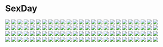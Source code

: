 # SexDay
![](https://konachan.com/jpeg/70b98583fa536ed6d2fb35eb492924fc/Konachan.com%20-%20121581%20aoi_ringo%20game_cg%20hoshi_no_ouji-kun%20qp%3Aflapper%20tagme_%28artist%29%20twintails.jpg)
![](https://konachan.com/image/eecc5fd8022b90058141566a00a00016/Konachan.com%20-%209853%20animal_ears%20bell%20catgirl%20collar%20elbow_gloves%20gloves%20green_eyes%20long_hair%20purple_hair%20tail%20thighhighs.jpg)
![](https://konachan.com/image/5e1d23843bb6bed2fe1be8c947a0edf8/Konachan.com%20-%20190699%20gia%20gradient%20original.jpg)
![](https://konachan.com/jpeg/f994669d8e72bb0638793aa8eb7fb2f7/Konachan.com%20-%20299204%20animal_ears%20anthropomorphism%20brown_eyes%20brown_hair%20fang%20kemono_friends%20mifu_%28b24vc1%29%20pantyhose%20scarf%20short_hair%20skirt%20snow%20tail.jpg)
![](https://konachan.com/image/05dd8ccdda25925361526bbb19a78c2d/Konachan.com%20-%2046751%20animal_ears%20bikini%20blonde_hair%20breasts%20catgirl%20cleavage%20red_eyes%20rise%20swimsuit%20tail.jpg)
![](https://konachan.com/image/18f67c5243062462e9e95c0203a4b2f8/Konachan.com%20-%2045290%20aqua_eyes%20aqua_hair%20ashibe_ryou%20blue_hair%20dress%20long_hair%20original%20panties%20purple_eyes%20robot%20space%20stockings%20thighhighs%20underwear%20white_hair.jpg)
![](https://konachan.com/image/40c5329567fff22dd9a0a4f7e146864f/Konachan.com%20-%2067770%20breasts%20dizzy%20guilty_gear%20nipples%20no_bra%20open_shirt%20panties%20thighhighs%20toshi_makoto%20underwear.jpg)
![](https://konachan.com/image/7851212c309866a5ed7ffec45f2981d3/Konachan.com%20-%20284204%20animal%20apron%20aqua_eyes%20bird%20blush%20chinomaron%20clouds%20dress%20kafuu_chino%20loli%20lolita_fashion%20long_hair%20sky%20thighhighs%20water%20white_hair.jpg)
![](https://konachan.com/image/f8f9e7705776ce1dda67989699c0e4c0/Konachan.com%20-%20140641%20tagme.jpg)
![](https://konachan.com/image/6f9f136f8a3d90911208c50c85d6524e/Konachan.com%20-%20107074%20bell%20gloves%20hyakka_ryouran_samurai_girls%20long_hair%20naoe_kanetsugu%20ni%CE%B8%20orange_eyes%20purple_hair%20school_uniform%20twintails%20weapon%20zettai_ryouiki.jpg)
![](https://konachan.com/jpeg/1d1ba5305664b084ca803208431771bf/Konachan.com%20-%2020335%20nakahara_komugi%20nurse_witch_komugi-chan%20poyoyon_rokku.jpg)
![](https://konachan.com/jpeg/fd6bb87909615785f1e402b6aebf1fb5/Konachan.com%20-%20263794%20braids%20brown_eyes%20brown_hair%20cherry_blossoms%20clouds%20dress%20flowers%20grass%20hat%20long_hair%20original%20summer%20summer_dress%20tagme_%28artist%29%20train.jpg)
![](https://konachan.com/image/bf621f247adbfa73c9024027b01275b8/Konachan.com%20-%20213807%202girls%20blue_eyes%20butterfly%20clouds%20food%20headband%20kneehighs%20knife%20original%20pink_hair%20short_hair%20sideboob%20sky%20yokaze_japan.jpg)
![](https://konachan.com/jpeg/98a2bb9b8c45661ff5d03ce35f6f1c55/Konachan.com%20-%20292951%20clouds%20dragon%20glasses%20gloves%20gun%20long_hair%20original%20pointed_ears%20purple_eyes%20sky%20takeshima_satoshi%20weapon%20white_hair.jpg)
![](https://konachan.com/image/cc3883ea50fc3fae4d7b09abf6e86cc7/Konachan.com%20-%20195831%20all_male%20blonde_hair%20edward_elric%20fullmetal_alchemist%20green%20lightofheaven%20long_hair%20male.jpg)
![](https://konachan.com/image/5200947b17912280c39453649a520542/Konachan.com%20-%20273730%20aqua_eyes%20aqua_hair%20breasts%20cleavage%20flowers%20harihisa%20hugtto_precure%20precure%20wedding_attire%20wings%20yakushiji_saaya.jpg)
![](https://konachan.com/image/7f8342560b8174c6d93dedeaf3638b0a/Konachan.com%20-%20303978%20animal%20arknights%20bird%20blush%20cage%20dress%20flowers%20garter%20gray_hair%20horns%20linz_%28linzimmm%29%20long_hair%20ponytail%20red_eyes%20shining_%28arknights%29%20sword%20weapon.jpg)
![](https://konachan.com/image/576faaa56580e6025bf1026dd0a08457/Konachan.com%20-%2012353%20ino%20izayoi_no_hanayome%20kiryuu_iyori%20tagme.jpg)
![](https://konachan.com/image/b70975533505e940b3382f5237d9089c/Konachan.com%20-%2051257%20ana_coppola%20beach%20ichigo_mashimaro%20itou_chika%20itou_nobue%20matsuoka_miu%20sakuragi_matsuri%20summer.jpg)
![](https://konachan.com/image/83b8393521a7dfadebac026d0675f884/Konachan.com%20-%2039464%20moon%20sanya_v_litvyak%20strike_witches%20vector.jpg)
![](https://konachan.com/jpeg/248816ef2c426f64603c7f4b4b7da50a/Konachan.com%20-%20220008%20araki_rena%20nishizono_honoka%20shiime%20tokyo_7th_sisters%20uesugi_u_kyouko.jpg)
![](https://konachan.com/image/e13a75481646b703920f8e2af24bbc96/Konachan.com%20-%20184307%20animal_ears%20apron%20black_hair%20blonde_hair%20blue_hair%20blush%20braids%20gray_hair%20green_hair%20headdress%20kido_tsubomi%20maid%20ponytail%20scarf%20twintails%20vima.jpg)
![](https://konachan.com/image/ac75ded7261114133c13870a31089c6e/Konachan.com%20-%2020494%20angel%20hakua_ugetsu%20pink%20tagme%20wings.jpg)
![](https://konachan.com/jpeg/88cd59823e47fa86e59268d053712206/Konachan.com%20-%20297759%20blue_eyes%20fuyuno_yuuki%20gray_hair%20long_hair%20original%20signed%20watermark%20white.jpg)
![](https://konachan.com/jpeg/b9951ca1794f53f726b4218d8337019a/Konachan.com%20-%20241834%20119%20artoria_pendragon_%28all%29%20blonde_hair%20cape%20crown%20dress%20elbow_gloves%20fate_%28series%29%20fate_stay_night%20gloves%20green_eyes%20saber%20short_hair%20sword%20weapon.jpg)
![](https://konachan.com/jpeg/4cb3ac98d846c4e6d482e27809459438/Konachan.com%20-%20248852%20cancell%20dress%20gray_eyes%20gray_hair%20long_hair%20mechagirl%20original.jpg)
![](https://konachan.com/image/fe1c118e59e5dfd741238b18c9c80e95/Konachan.com%20-%20158220%20animal_ears%20blazblue%20censored%20cum%20makoto_nanaya%20sex%20shiro-inu.jpg)
![](https://konachan.com/image/2c132fa01aa23bac2d0765ec4d1f19d6/Konachan.com%20-%20257320%202girls%20animal%20animal_ears%20aqua_eyes%20blush%20bunny_ears%20food%20gray_hair%20ice_cream%20long_hair%20original%20penguin%20pink_hair%20popsicle%20scarf%20watermark%20wink.jpg)
![](https://konachan.com/image/42ab70397f11be493be0430b8925f804/Konachan.com%20-%2066212%20gumi%20snow%20ukke%20vocaloid%20winter.jpg)
![](https://konachan.com/jpeg/56a301025846a7e9053f8d53e6a7120a/Konachan.com%20-%2054760%20bakemonogatari%20monogatari_%28series%29%20ponytail%20senjougahara_hitagi.jpg)
![](https://konachan.com/image/6783e3054fe52c74aa42c81bb4346d65/Konachan.com%20-%2026602%20clannad%20fujibayashi_kyou%20ibuki_fuuko%20ichinose_kotomi%20sakagami_tomoyo%20sunohara_youhei.jpg)
![](https://konachan.com/jpeg/70ef69b02fea588eadd4a2cf8e78b8a2/Konachan.com%20-%20175924%20akisome_hatsuka%20blue_hair%20navel%20no_bra%20panties%20pointed_ears%20red_eyes%20remilia_scarlet%20short_hair%20touhou%20underboob%20underwear%20vampire%20wings%20wink.jpg)
![](https://konachan.com/image/6c174d7f650e3b6c31ead32e7b85f4ed/Konachan.com%20-%205912%203-11%20angel_wish%20anthropomorphism%20dos_cat%20loli%20os-tan%20shimakaze%20suzune_merveillex%20windows.jpg)
![](https://konachan.com/image/3d96317d546a9d37973ab986c0d03cf4/Konachan.com%20-%2049496%20akiyama_mio%20guitar%20instrument%20k-on%21.jpg)
![](https://konachan.com/image/212f42a2de4ca7b254ba9d05b86650cb/Konachan.com%20-%2056047%20brown_eyes%20logo%20purple_hair%20school_swimsuit%20swimsuit%20tamaki%20to_heart_2_another_days.jpg)
![](https://konachan.com/image/0ab3eaf25f7ea1531c610be45e19e5a9/Konachan.com%20-%2013948%20aimai%20animal%20cat%20miyama_kannon%20tagme.jpg)
![](https://konachan.com/image/d86730024d745d63251530673c7ca381/Konachan.com%20-%20104704%20blue_eyes%20brown_hair%20long_hair%20makise_kurisu%20onaya_masakazu%20steins%3Bgate.jpg)
![](https://konachan.com/image/71b0108bf984d836575e8bc7610e0cd7/Konachan.com%20-%20135188%20flowers%20gumi%20rose%20tears%20vocaloid%20yayoi_%28egoistic_realism%29.jpg)
![](https://konachan.com/image/fc5ff2ed750632fb9746153ba610c34d/Konachan.com%20-%2039642%20abel_nightroad%20black_hair%20blonde_hair%20brown_hair%20caterina_sforza%20glasses%20gloves%20gray_hair%20kate_scott%20nun%20tagme%20tres_iqus%20trinity_blood.jpg)
![](https://konachan.com/image/0a77122c9d56880ed9eca9f75a781ae8/Konachan.com%20-%2074894%20butterfly%20cherry_blossoms%20flowers%20hat%20japanese_clothes%20kimono%20petals%20purple_eyes%20purple_hair%20saigyouji_yuyuko%20short_hair%20sky%20stars%20touhou%20tree%20water.jpg)
![](https://konachan.com/jpeg/fd374dbd93a739c520d43f47ca67ad33/Konachan.com%20-%20125165%20barefoot%20blue%20blue_eyes%20blue_hair%20naganohara_mio%20nichijou%20school_uniform%20short_hair.jpg)
![](https://konachan.com/image/c725dd6fe1d9ff1b2a6c30fd58342e5a/Konachan.com%20-%2065772%20kantoku%20pantyhose%20scan%20thighhighs%20wink.jpg)
![](https://konachan.com/jpeg/e5a2ca3d78ac31fce73cbdc552924730/Konachan.com%20-%20249043%20diana_cavendish%20little_witch_academia%20maredoro.jpg)
![](https://konachan.com/image/d60089d567d87455307ef38d02507567/Konachan.com%20-%20199605%20blonde_hair%20blush%20boots%20bow%20butterfly%20dress%20gloves%20green_eyes%20long_hair%20nardack%20original%20staff%20twintails.jpg)
![](https://konachan.com/image/99e5b086cfad0d21608ece8032353d38/Konachan.com%20-%2017881%20takamichi.jpg)
![](https://konachan.com/image/34a29153ce5dd26540dea3456a9e9b5c/Konachan.com%20-%207320%20dee%20estrella%20gagraphic%20kuramoto_kaya%20liddel%20little_stars_on_the_earth%20logo%20loli%20watermark%20wisteria.jpg)
![](https://konachan.com/image/aabb231b1592e3cfdf53d97d2f1f210d/Konachan.com%20-%20260408%20animal%20bow%20fish%20headdress%20japanese_clothes%20kimono%20lolita_fashion%20original%20purple_eyes%20purple_hair%20ribbons%20short_hair%20tagme_%28artist%29%20umbrella.jpg)
![](https://konachan.com/image/d32aa2580f2858860dd93485aab7bb9d/Konachan.com%20-%20120805%20blush%20futaba_channel_3%20game_cg%20genderswap%20itsuki_%28futaba_channel%29%20jpeg_artifacts%20loli%20ninoko%20panties%20red_hair%20spread_legs%20thighhighs%20underwear.jpg)
![](https://konachan.com/image/3aabe1809e0bacafc32f91608e003da5/Konachan.com%20-%20137287%20apron%20black_hair%20blush%20bra%20breast_hold%20breasts%20cropped%20effordom_soft%20naked_apron%20nipples%20no_bra%20shidou_mana%20underwear%20wet%20yuuki_hagure.jpg)
![](https://konachan.com/jpeg/5ad4a20048a5f661be1baacebed7ca00/Konachan.com%20-%2095778%20anekano%20blue_eyes%20censored%20chococo%20fellatio%20game_cg%20moo_%28umineko%29%20noyama_kaede%20penis%20red_hair.jpg)
![](https://konachan.com/jpeg/c056462b9cd7f0b88585bb5acb832db6/Konachan.com%20-%20166461%20ankoromochi%20bed%20black_hair%20blue_eyes%20breasts%20censored%20fingering%20game_cg%20long_hair%20nipples%20peassoft%20pussy%20pussy_juice%20spread_legs%20wet%20yukata.jpg)
![](https://konachan.com/image/a850490df200eebe7947932e0acc879a/Konachan.com%20-%20264312%20black_hair%20bra%20breasts%20censored%20cleavage%20clouds%20food%20fruit%20long_hair%20open_shirt%20orange_eyes%20original%20skirt%20sky%20strawberry%20twintails%20underwear.jpg)
![](https://konachan.com/image/ad8bef8071fb3ba0cab1709b2a67dccc/Konachan.com%20-%2034866%20all_male%20code_geass%20kururugi_suzaku%20lelouch_lamperouge%20male.jpg)
![](https://konachan.com/jpeg/c22585ecae0f60d3c9b7dd3b52cf66f9/Konachan.com%20-%20147993%20hiroomi_souma%20long_hair%20purple_eyes%20purple_hair%20thighhighs%20waitress%20working%21%21%20yamada_aoi.jpg)
![](https://konachan.com/jpeg/8468a632781b2cd9cfb06b212f0049f3/Konachan.com%20-%20299247%20aliasing%20bell%20blush%20bow%20bra%20breasts%20cleavage%20flowers%20garter%20hoodie%20logo%20long_hair%20navel%20panties%20petals%20red_eyes%20underwear%20watermark%20wink%20wristwear.jpg)
![](https://konachan.com/image/e7f7f8785e58d3968a45443ed53cea0d/Konachan.com%20-%20176757%20black%20dark%20dress%20eren_jaeger%20harada_miyuki%20long_hair%20mikasa_ackerman%20scarf%20shingeki_no_kyojin%20short_hair%20silhouette%20stars%20tree.jpg)
![](https://konachan.com/image/7c805e7b19e5a598189fcc177687d3c8/Konachan.com%20-%2026041%20cartagra%20innocent_grey%20kouzuki_kazuna%20simosi.jpg)
![](https://konachan.com/jpeg/3c5ccb08944653a1efb6bd44f393606a/Konachan.com%20-%2036097%20tagme.jpg)
![](https://konachan.com/jpeg/ddc0056b6e09e4fc3264ca9a6bb2f617/Konachan.com%20-%20267355%20ariella_lu%20bikini%20blush%20bow%20breasts%20brown_eyes%20brown_hair%20cleavage%20gray_hair%20green_eyes%20group%20korie_riko%20navel%20red_hair%20short_hair%20swimsuit.jpg)
![](https://konachan.com/image/961a134103993fd6877adce9feb4bd5e/Konachan.com%20-%2096128%20blonde_hair%20blue_eyes%20doll%20dress%20goth-loli%20halodark%20hat%20headdress%20lolita_fashion%20purple_eyes%20purple_hair%20shanghai_doll%20touhou%20yellow_eyes.jpg)
![](https://konachan.com/image/a1c58a22025fa21a95aaab6ed0efede9/Konachan.com%20-%20283315%20animal_ears%20blue_eyes%20blush%20brown_hair%20collar%20hoodie%20long_hair%20maou_renjishi%20original%20pantyhose%20skirt%20twintails%20watermark.jpg)
![](https://konachan.com/image/dfc6d1a1e7b1fc13cbb7b8c6b7e3a65e/Konachan.com%20-%20170761%20aqua_eyes%20arufa_%28hourai-sugar%29%20building%20city%20green_hair%20japanese_clothes%20kochiya_sanae%20long_hair%20miko%20school_uniform%20touhou%20tree.jpg)
![](https://konachan.com/image/d92fcd5cacde853aa74b726b3e615fec/Konachan.com%20-%20280849%20barefoot%20bed%20breasts%20brown_eyes%20brown_hair%20food%20girls_und_panzer%20ice_cream%20nipples%20nude%20ponytail%20shimada_arisu%20vahn_yourdoom%20watermark.jpg)
![](https://konachan.com/jpeg/826e81d8a1977023523b96b6e3d68fd3/Konachan.com%20-%20123183%20appare%21_tenka_gomen%20echigoya_yamabuki%20game_cg%20katagiri_hinata%20toyama_akane.jpg)
![](https://konachan.com/image/57b1387c0ec4c0921bc88c498ca3d8d6/Konachan.com%20-%20264105%202girls%20blush%20breasts%20brown_hair%20cheerleader%20cleavage%20komori_kuzuyu%20long_hair%20navel%20orange_eyes%20original%20red_eyes%20skirt%20thighhighs%20white_hair.jpg)
![](https://konachan.com/image/abc4ab76e80f5a49b5b735e86b8a80f9/Konachan.com%20-%20165616%20all_male%20brown_hair%20buuta%20headphones%20male%20original%20purple_eyes%20signed.jpg)
![](https://konachan.com/image/820571e28e6a608f8ed913c4358b87bd/Konachan.com%20-%2011326%20bikini%20blonde_hair%20blush%20bow%20canvas2_niji_iro_no_sketch%20clouds%20housen_elis%20short_hair%20sideboob%20sky%20swimsuit%20water.jpg)
![](https://konachan.com/image/0888fec4757a5180dd00f6ce047a9611/Konachan.com%20-%20174133%20blonde_hair%20blue_hair%20ebippoid%20gamagouri_ira%20glasses%20green_hair%20group%20hat%20inumuta_houka%20kill_la_kill%20necklace%20pink_hair%20uniform%20white%20wink.jpg)
![](https://konachan.com/jpeg/7c0b2d39bf357f847b9e3f8bc2cfa987/Konachan.com%20-%2029911%20clannad%20gray%20ichinose_kotomi%20vector.jpg)
![](https://konachan.com/image/96b24d10378d9628c7f6f34fe866ce98/Konachan.com%20-%20106738%20akemi_homura%20kaname_madoka%20mahou_shoujo_madoka_magica%20miki_sayaka%20sakura_kyouko%20tomoe_mami%20walpurgis_no_yoru.jpg)
![](https://konachan.com/jpeg/f8d6a84e789be2aba451dadc66476a4b/Konachan.com%20-%20290707%20bow%20breasts%20brown_eyes%20brown_hair%20cleavage%20cropped%20erospanda%20long_hair%20original%20waifu2x.jpg)
![](https://konachan.com/image/ca8bdf0bd735ef7f6cfa842e8e9131e3/Konachan.com%20-%2055741%20hatsune_miku%20heart%20silhouette%20vocaloid.jpg)
![](https://konachan.com/image/f91afa1b62cced2cf5131cf545638224/Konachan.com%20-%2031733%20blonde_hair%20blue_eyes%20favorite%20game_cg%20happy_margaret%21%20jpeg_artifacts%20kokonoka%20loli%20minahase_karin.jpg)
![](https://konachan.com/jpeg/599cebde6d6cc982594ea926fbe1c4c5/Konachan.com%20-%20124858%20animal_ears%20beatrice%20blonde_hair%20chibi%20dress%20flowers%20kouichirou%20long_hair%20rose%20tail%20tears%20umineko_no_naku_koro_ni.jpg)
![](https://konachan.com/jpeg/3d92dc9793689a898e0006b7ef69bf6f/Konachan.com%20-%20293383%20ass%20book%20breasts%20brown_hair%20dare_mo_ga_kanojo_o_neratteru.%20game_cg%20long_hair%20nipples%20nude%20oltlo%20orc_soft%20shirasaki_ayano.jpg)
![](https://konachan.com/image/b60aa1abf87216e3c740c7573a405bb2/Konachan.com%20-%20122023%20clouds%20eyepatch%20hat%20monochrome%20original%20short_hair%20sky%20tagme%20tie%20white_hair%20yoshioka_yoshiko.jpg)
![](https://konachan.com/image/646da872fb037ac7530bfbe93c61f6fb/Konachan.com%20-%2043433%20gradient%20kannagi_crazy_shrine_maidens%20nagi%20panties%20underwear.jpg)
![](https://konachan.com/image/741e08b1fe0662d7e5f9a457f290f553/Konachan.com%20-%20155550%20blush%20breasts%20cleavage%20hifmoon%20horns%20maou_%28maoyuu%29%20maoyuu_maou_yuusha%20red_eyes%20red_hair.jpg)
![](https://konachan.com/image/1609eb214e4dd864bd1cdf563e3e6127/Konachan.com%20-%20133742%20dress%20flandre_scarlet%20hat%20izayoi_sakuya%20maid%20nekominase%20red_eyes%20remilia_scarlet%20touhou%20vampire%20weapon%20wings.jpg)
![](https://konachan.com/jpeg/567545eb11d5001b5f425d00197cc91a/Konachan.com%20-%20230753%20boots%20couch%20gray_hair%20kneehighs%20long_hair%20mingou91%20original%20ponytail%20purple_eyes%20shorts%20waifu2x.jpg)
![](https://konachan.com/jpeg/b74ecd656a55ed7e7b74b9cb67a3bec5/Konachan.com%20-%20165461%20araiguma%20breast_grab%20breasts%20censored%20cum%20game_cg%20kiryuu_shouko%20lactation%20nipples%20ootori_asuka%20penis%20yuibi.jpg)
![](https://konachan.com/jpeg/4353833a567c78161183efdd93c96dc3/Konachan.com%20-%20121162%20bed%20breasts%20cleavage%20game_cg%20ikura_nagisa%20long_hair%20mashiro_summer%20pajamas%20sleeping%20white_hair%20yasaka_chihiru.jpg)
![](https://konachan.com/image/abc598e9b888362aceb0c4f1c06e2f02/Konachan.com%20-%20299859%20all_male%20building%20male%20original%20scenic%20sky%20tami%20torii%20tree%20water%20waterfall.jpg)
![](https://konachan.com/jpeg/f4039b39c357f3cb9fa2ac2914332cb4/Konachan.com%20-%20259457%202girls%20anthropomorphism%20ass%20azur_lane%20breasts%20cleavage%20dress%20long_hair%20red_eyes%20ribbons%20satsuki_mayuri%20scar%20short_hair%20thighhighs%20water%20white_hair.jpg)
![](https://konachan.com/image/b21701df4b98fc4ce4bfac4de51a2636/Konachan.com%20-%20139125%20blonde_hair%20long_hair%20tree%20watermark%20yellow_eyes.jpg)
![](https://konachan.com/image/3360e21f183b2ce6316179f2a71328a0/Konachan.com%20-%20104762%20charles_bonaparte%20food%20freezing%20headphones%20kim_kwang-hyun%20panties%20short_hair%20skirt%20underwear.jpg)
![](https://konachan.com/jpeg/ed0dc8fbb700f84d2ca5d2686e3aac07/Konachan.com%20-%20295465%20animal_ears%20blush%20catgirl%20cum%20game_cg%20green_eyes%20headband%20long_hair%20navel%20neko_works%20nekopara%20nude%20penis%20pussy%20sayori%20sex%20tail%20tears%20uncensored.jpg)
![](https://konachan.com/image/43d55271ac798ae75c2d5445da0f59e9/Konachan.com%20-%20159879%202girls%20flandre_scarlet%20remilia_scarlet%20touhou%20vampire%20wangzisama1001.jpg)
![](https://konachan.com/jpeg/c931096570ee910bbf262614bfb6cad9/Konachan.com%20-%20209207%20bubbles%20hatsune_miku%20kyod%2B%20long_hair%20melt_%28vocaloid%29%20ribbons%20twintails%20underwater%20vocaloid%20water%20watermark%20wink.jpg)
![](https://konachan.com/image/916aac6c73c3a4902ad5854824c476d9/Konachan.com%20-%20153320%20cherry_blossoms%20clouds%20cloudy.r%20fairy%20flowers%20lily_black%20lily_white%20sky%20spring%20touhou.jpg)
![](https://konachan.com/image/0d6e380cde833e2c39c8255bbf00364b/Konachan.com%20-%2022577%20azumanga_daioh%20kurosawa_minamo%20tanizaki_yukari.jpg)
![](https://konachan.com/jpeg/c807f36f457ad1e7ea4185254bdce4cc/Konachan.com%20-%2044964%20braids%20loli%20school_swimsuit%20swimsuit%20tatekawa_mako.jpg)
![](https://konachan.com/image/60a648e6c7d91a48e84d7e2d982c83b6/Konachan.com%20-%20252463%20animal%20blush%20christmas%20hat%20nobody%20orange%20original%20santa_costume%20santa_hat%20sleeping%20wink%20yutaka_kana.jpg)
![](https://konachan.com/image/0af1fd8728132abfc0e22c2a26ab5a30/Konachan.com%20-%20124674%202girls%20animal_ears%20bow%20brown_eyes%20brown_hair%20gray_hair%20hakurei_reimu%20japanese_clothes%20miko%20mousegirl%20nazrin%20red_eyes%20shope%20short_hair%20tail%20touhou.jpg)
![](https://konachan.com/image/818e0bb4f0efb8417452addd649a4d9d/Konachan.com%20-%20190843%20blonde_hair%20blue_eyes%20blush%20bra%20breasts%20hatachi%20headband%20nipples%20original%20short_hair%20tears%20underwear.jpg)
![](https://konachan.com/jpeg/def5ab64d6e996951b26a5ba7841585c/Konachan.com%20-%20294178%20aqua_eyes%20aqua_hair%20barefoot%20bikini_top%20blush%20breast_grab%20breasts%20cropped%20jyt%20navel%20nipples%20nopan%20penis%20pussy%20sex%20twintails%20uncensored%20vocaloid.jpg)
![](https://konachan.com/jpeg/f572b37690946cc8a9fe8a3f10b4c32f/Konachan.com%20-%2031280%20breasts%20censored%20game_cg%20lyrical_lyric%20marmalade%20mikeou%20nopan%20open_shirt%20pussy%20spread_legs%20spread_pussy.jpg)
![](https://konachan.com/image/9223709f3e93f9b3db6094f9f75ada01/Konachan.com%20-%2016246%20hellsing%20walter_c_dornez.jpg)
![](https://konachan.com/image/55b2e5418b173853cfdf411d759b74a2/Konachan.com%20-%20128499%20aqua_hair%20hatsune_miku%20long_hair%20panties%20sleeping%20striped_panties%20terun%20thighhighs%20twintails%20underwear%20vocaloid.jpg)
![](https://konachan.com/image/76a5fa47118e7b9f541e6e28bcb11b4a/Konachan.com%20-%20274357%20anthropomorphism%20azur_lane%20black%20blue_eyes%20breasts%20cleavage%20dress%20elbow_gloves%20flowers%20gloves%20long_hair%20signed%20swd3e2%20white_hair.jpg)
